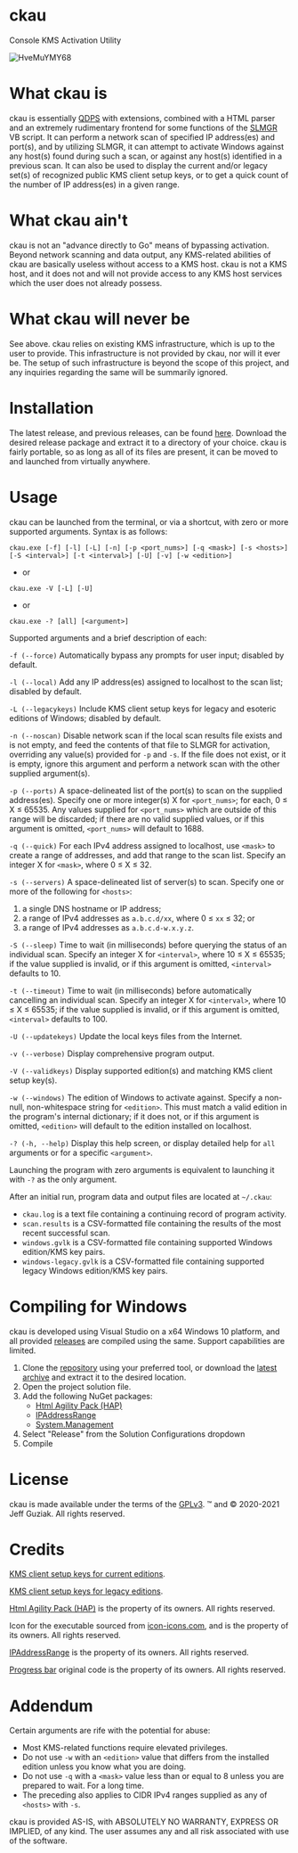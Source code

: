 # ckau
Console KMS Activation Utility


![HveMuYMY68](https://user-images.githubusercontent.com/60903639/107022007-b452af00-6759-11eb-96d1-bf7ece664d1d.gif)


# What ckau is
ckau is essentially [QDPS](https://github.com/zzragnar0kzz/qdps) with extensions, combined with a HTML parser and an extremely rudimentary frontend for some functions of the [SLMGR](https://docs.microsoft.com/en-us/windows-server/get-started/activation-slmgr-vbs-options) VB script. It can perform a network scan of specified IP address(es) and port(s), and by utilizing SLMGR, it can attempt to activate Windows against any host(s) found during such a scan, or against any host(s) identified in a previous scan. It can also be used to display the current and/or legacy set(s) of recognized public KMS client setup keys, or to get a quick count of the number of IP address(es) in a given range.


# What ckau ain't
ckau is not an "advance directly to Go" means of bypassing activation. Beyond network scanning and data output, any KMS-related abilities of ckau are basically useless without access to a KMS host. ckau is not a KMS host, and it does not and will not provide access to any KMS host services which the user does not already possess.


# What ckau will never be
See above. ckau relies on existing KMS infrastructure, which is up to the user to provide. This infrastructure is not provided by ckau, nor will it ever be. The setup of such infrastructure is beyond the scope of this project, and any inquiries regarding the same will be summarily ignored.


# Installation
The latest release, and previous releases, can be found [here](https://github.com/zzragnar0kzz/ckau/releases). Download the desired release package and extract it to a directory of your choice. ckau is fairly portable, so as long as all of its files are present, it can be moved to and launched from virtually anywhere.


# Usage
ckau can be launched from the terminal, or via a shortcut, with zero or more supported arguments. Syntax is as follows:

`ckau.exe [-f] [-l] [-L] [-n] [-p <port_nums>] [-q <mask>] [-s <hosts>] [-S <interval>] [-t <interval>] [-U] [-v] [-w <edition>]`

- or

`ckau.exe -V [-L] [-U]`

- or

`ckau.exe -? [all] [<argument>]`

Supported arguments and a brief description of each:

`-f (--force)` Automatically bypass any prompts for user input; disabled by default.

`-l (--local)` Add any IP address(es) assigned to localhost to the scan list; disabled by default.

`-L (--legacykeys)` Include KMS client setup keys for legacy and esoteric editions of Windows; disabled by default.

`-n (--noscan)` Disable network scan if the local scan results file exists and is not empty, and feed the contents of that file to SLMGR for activation, overriding any value(s) provided for `-p` and `-s`. If the file does not exist, or it is empty, ignore this argument and perform a network scan with the other supplied argument(s).

`-p (--ports)` A space-delineated list of the port(s) to scan on the supplied address(es). Specify one or more integer(s) X for `<port_nums>`; for each, 0 ≤ X ≤ 65535. Any  values supplied for `<port_nums>` which are outside of this range will be discarded; if there are no valid supplied values, or if this argument is omitted, `<port_nums>` will default to 1688.

`-q (--quick)` For each IPv4 address assigned to localhost, use `<mask>` to create a range of addresses, and add that range to the scan list. Specify an integer X for `<mask>`, where 0 ≤ X ≤ 32.

`-s (--servers)` A space-delineated list of server(s) to scan. Specify one or more of the following for `<hosts>`:
1. a single DNS hostname or IP address;
2. a range of IPv4 addresses as `a.b.c.d/xx`, where 0 ≤ `xx` ≤ 32; or
3. a range of IPv4 addresses as `a.b.c.d-w.x.y.z`.

`-S (--sleep)` Time to wait (in milliseconds) before querying the status of an individual scan. Specify an integer X for `<interval>`, where 10 ≤ X ≤ 65535; if the value supplied is invalid, or if this argument is omitted, `<interval>` defaults to 10.

`-t (--timeout)` Time to wait (in milliseconds) before automatically cancelling an individual scan. Specify an integer X for `<interval>`, where 10 ≤ X ≤ 65535; if the value supplied is invalid, or if this argument is omitted, `<interval>` defaults to 100.

`-U (--updatekeys)` Update the local keys files from the Internet.

`-v (--verbose)` Display comprehensive program output.

`-V (--validkeys)` Display supported edition(s) and matching KMS client setup key(s).

`-w (--windows)` The edition of Windows to activate against. Specify a non-null, non-whitespace string for `<edition>`. This must match a valid edition in the program's internal dictionary; if it does not, or if this argument is omitted, `<edition>` will default to the edition installed on localhost.

`-? (-h, --help)` Display this help screen, or display detailed help for `all` arguments or for a specific `<argument>`.

Launching the program with zero arguments is equivalent to launching it with `-?` as the only argument.

After an initial run, program data and output files are located at `~/.ckau`:
- `ckau.log` is a text file containing a continuing record of program activity.
- `scan.results` is a CSV-formatted file containing the results of the most recent successful scan.
- `windows.gvlk` is a CSV-formatted file containing supported Windows edition/KMS key pairs.
- `windows-legacy.gvlk` is a CSV-formatted file containing supported legacy Windows edition/KMS key pairs.


# Compiling for Windows
ckau is developed using Visual Studio on a x64 Windows 10 platform, and all provided [releases](https://github.com/zzragnar0kzz/ckau/releases) are compiled using the same. Support capabilities are limited.
1. Clone the [repository](https://github.com/zzragnar0kzz/ckau.git) using your preferred tool, or download the [latest archive](https://github.com/zzragnar0kzz/ckau/archive/main.zip) and extract it to the desired location.
2. Open the project solution file.
3. Add the following NuGet packages:
    - [Html Agility Pack (HAP)](https://www.nuget.org/packages/HtmlAgilityPack/)
    - [IPAddressRange](https://www.nuget.org/packages/IPAddressRange/)
    - [System.Management](https://www.nuget.org/packages/System.Management/)
4. Select "Release" from the Solution Configurations dropdown
5. Compile


# License
ckau is made available under the terms of the [GPLv3](https://www.gnu.org/licenses/gpl-3.0.en.html). ™ and © 2020-2021 Jeff Guziak. All rights reserved.


# Credits
[KMS client setup keys for current editions](https://docs.microsoft.com/en-us/windows-server/get-started/kmsclientkeys).

[KMS client setup keys for legacy editions](https://py-kms.readthedocs.io/en/latest/Keys.html).

[Html Agility Pack (HAP)](https://html-agility-pack.net/) is the property of its owners. All rights reserved.

Icon for the executable sourced from [icon-icons.com](https://icon-icons.com/icon/cow-face/98730), and is the property of its owners. All rights reserved.

[IPAddressRange](https://github.com/jsakamoto/ipaddressrange) is the property of its owners. All rights reserved.

[Progress bar](https://gist.github.com/DanielSWolf/0ab6a96899cc5377bf54) original code is the property of its owners. All rights reserved.


# Addendum

Certain arguments are rife with the potential for abuse:
- Most KMS-related functions require elevated privileges.
- Do not use `-w` with an `<edition>` value that differs from the installed edition unless you know what you are doing.
- Do not use `-q` with a `<mask>` value less than or equal to 8 unless you are prepared to wait. For a long time.
- The preceding also applies to CIDR IPv4 ranges supplied as any of `<hosts>` with `-s`.

ckau is provided AS-IS, with ABSOLUTELY NO WARRANTY, EXPRESS OR IMPLIED, of any kind. The user assumes any and all risk associated with use of the software.
